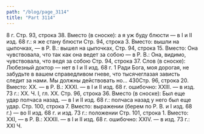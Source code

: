 ```yaml
---
path: "/blog/page_3114"
title: "Part 3114"
---
```


8 г.
Стр. 93, строка 38.
Вместо (в сноске): а я уж буду блюсти — в I и II изд. 68 г.: я же стану блюсти
Стр. 94, строка 3.
Вместо: вышли на цыпочках, — в Р. В.: вышел на цыпочках,
Стр. 94, строка 15.
Вместо: Она чувствовала, что так как она ведет за собою — в Р. В.: Она, видимо, чувствовала, что ведя за собою
Стр. 94, строка 37.
Слов (в сноске): Любезный доктор — нет в I и II изд. 68 г.
1 Ради Бога, моя дорогая, не забудьте в вашем справедливом гневе, что тысячеглазая зависть следит за нами. Мы должны действовать но...
430Стр. 96, строка 20.
Вместо: XX. — в Р. В.: XXXI. — в I и II изд. 68 г. ошибочно: XXIII. — в изд. 73 г.: XX.
Ч. I, гл. XX.
Стр. 96, строка 36.
Вместо (в сноске): Был еще удар полчаса назад. — в I и II изд. 68 г.: полчаса назад у него был еще удар.
Стр. 100, строка 7.
Вместо: выражении (берем по Р. В. и I изд. 68 г.) — во II изд. 68 г. и изд. 73 г.: положении
Стр. 101, строка 1.
Вместо: XXI, — в Р. В.: XXXII. — в I и II изд. 68 г. ошибочно: XXIV. — в изд. 73 г.: XXI
Ч. 
